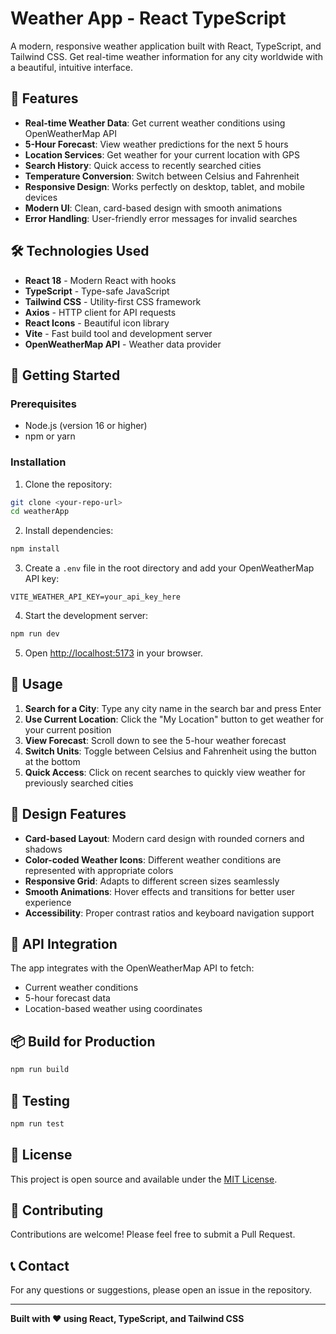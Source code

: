 # Weather App - React TypeScript

A modern, responsive weather application built with React, TypeScript, and Tailwind CSS. Get real-time weather information for any city worldwide with a beautiful, intuitive interface.

## 🌟 Features

- **Real-time Weather Data**: Get current weather conditions using OpenWeatherMap API
- **5-Hour Forecast**: View weather predictions for the next 5 hours
- **Location Services**: Get weather for your current location with GPS
- **Search History**: Quick access to recently searched cities
- **Temperature Conversion**: Switch between Celsius and Fahrenheit
- **Responsive Design**: Works perfectly on desktop, tablet, and mobile devices
- **Modern UI**: Clean, card-based design with smooth animations
- **Error Handling**: User-friendly error messages for invalid searches

## 🛠️ Technologies Used

- **React 18** - Modern React with hooks
- **TypeScript** - Type-safe JavaScript
- **Tailwind CSS** - Utility-first CSS framework
- **Axios** - HTTP client for API requests
- **React Icons** - Beautiful icon library
- **Vite** - Fast build tool and development server
- **OpenWeatherMap API** - Weather data provider

## 🚀 Getting Started

### Prerequisites

- Node.js (version 16 or higher)
- npm or yarn

### Installation

1. Clone the repository:

```bash
git clone <your-repo-url>
cd weatherApp
```

2. Install dependencies:

```bash
npm install
```

3. Create a `.env` file in the root directory and add your OpenWeatherMap API key:

```
VITE_WEATHER_API_KEY=your_api_key_here
```

4. Start the development server:

```bash
npm run dev
```

5. Open [http://localhost:5173](http://localhost:5173) in your browser.

## 📱 Usage

1. **Search for a City**: Type any city name in the search bar and press Enter
2. **Use Current Location**: Click the "My Location" button to get weather for your current position
3. **View Forecast**: Scroll down to see the 5-hour weather forecast
4. **Switch Units**: Toggle between Celsius and Fahrenheit using the button at the bottom
5. **Quick Access**: Click on recent searches to quickly view weather for previously searched cities

## 🎨 Design Features

- **Card-based Layout**: Modern card design with rounded corners and shadows
- **Color-coded Weather Icons**: Different weather conditions are represented with appropriate colors
- **Responsive Grid**: Adapts to different screen sizes seamlessly
- **Smooth Animations**: Hover effects and transitions for better user experience
- **Accessibility**: Proper contrast ratios and keyboard navigation support

## 🔧 API Integration

The app integrates with the OpenWeatherMap API to fetch:

- Current weather conditions
- 5-hour forecast data
- Location-based weather using coordinates

## 📦 Build for Production

```bash
npm run build
```

## 🧪 Testing

```bash
npm run test
```

## 📄 License

This project is open source and available under the [MIT License](LICENSE).

## 🤝 Contributing

Contributions are welcome! Please feel free to submit a Pull Request.

## 📞 Contact

For any questions or suggestions, please open an issue in the repository.

---

**Built with ❤️ using React, TypeScript, and Tailwind CSS**
